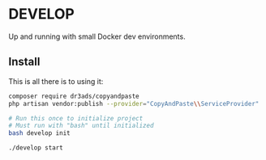 # DEVELOP

Up and running with small Docker dev environments.

## Install


This is all there is to using it:

```bash
composer require dr3ads/copyandpaste
php artisan vendor:publish --provider="CopyAndPaste\\ServiceProvider"

# Run this once to initialize project
# Must run with "bash" until initialized
bash develop init

./develop start
```